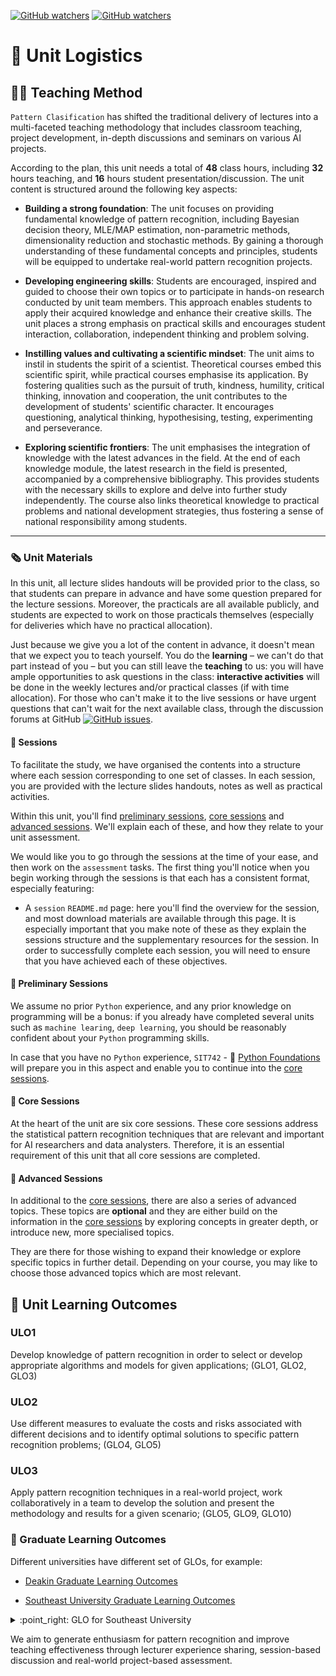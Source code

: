 [![GitHub watchers](https://img.shields.io/badge/tulip--lab-Pattern--Classification-brightgreen)](../README.md)
[![GitHub watchers](https://img.shields.io/badge/Module-Induction-orange)](README.md)

# :truck: Unit Logistics

## :male_detective: Teaching Method

`Pattern Clasification` has shifted the traditional delivery of lectures into a multi-faceted teaching methodology that includes classroom teaching, project development, in-depth discussions and seminars on various AI  projects. 

According to the plan, this unit needs a total of **48** class hours, including **32** hours teaching, and **16** hours student presentation/discussion. The unit content is structured around the following key aspects:

- **Building a strong foundation**: The unit focuses on providing fundamental knowledge of pattern recognition, including Bayesian decision theory, MLE/MAP estimation, non-parametric methods, dimensionality reduction and stochastic methods. By gaining a thorough understanding of these fundamental concepts and principles, students will be equipped to undertake real-world pattern recognition projects.

- **Developing engineering skills**: Students are encouraged, inspired and guided to choose their own topics or to participate in hands-on research conducted by unit team members. This approach enables students to apply their acquired knowledge and enhance their creative skills. The unit places a strong emphasis on practical skills and encourages student interaction, collaboration, independent thinking and problem solving.

- **Instilling values and cultivating a scientific mindset**: The unit aims to instil in students the spirit of a scientist. Theoretical courses embed this scientific spirit, while practical courses emphasise its application. By fostering qualities such as the pursuit of truth, kindness, humility, critical thinking, innovation and cooperation, the unit contributes to the development of students' scientific character. It encourages questioning, analytical thinking, hypothesising, testing, experimenting and perseverance.

- **Exploring scientific frontiers**: The unit emphasises the integration of knowledge with the latest advances in the field. At the end of each knowledge module, the latest research in the field is presented, accompanied by a comprehensive bibliography. This provides students with the necessary skills to explore and delve into further study independently. The course also links theoretical knowledge to practical problems and national development strategies, thus fostering a sense of national responsibility among students.

---

### :newspaper_roll: Unit Materials

In this unit, all lecture slides handouts will be provided prior to the class, so that students can prepare in advance and have some question prepared for the lecture sessions. Moreover, the practicals are all available publicly, and students are expected to work on those practicals themselves (especially for deliveries which have no practical allocation).

Just because we give you a lot of the content in advance, it doesn't mean that we expect you to teach yourself. You do the **learning** – we can't do that part instead of you – but you can still leave the **teaching** to us: you will have ample opportunities to ask questions in the class: **interactive activities** will be done in the weekly lectures and/or practical classes (if with time allocation). For those who can't make it to the live sessions or have urgent questions that can't wait for the next available class, through the discussion forums at GitHub 
[![GitHub issues](https://img.shields.io/github/issues/tulip-lab/pattern)](https://github.com/tulip-lab/pattern/issues).

#### :microscope: Sessions

To facilitate the study, we have organised the contents into a structure where each session corresponding to one set of classes. In each session, you are provided with the lecture slides handouts, notes as well as practical activities.

Within this unit, you'll find [preliminary sessions](#preliminary-sessions), [core sessions](#core-sessions) and [advanced sessions](#advanced-sessions). We'll explain each of these, and how they relate to your unit assessment.

We would like you to go through the sessions at the time of your ease, and then work on the `assessment` tasks. The first thing you'll notice when you begin working through the sessions is that each has a consistent format, especially featuring:

- A `session` `README.md` page: here you'll find the overview for the session, and most download materials are available through this page. It is especially important that you make note of these as they explain the sessions structure and the supplementary resources for the session. In order to successfully complete each session, you will need to ensure that you have achieved each of these objectives.

#### :dolphin: Preliminary Sessions

We assume no prior `Python` experience, and any prior knowledge on programming will be a bonus: if you already have completed several units such as `machine learing`, `deep learning`, you should be reasonably confident about your `Python` programming skills.

In case that you have no `Python` experience, `SIT742` - :book: [Python Foundations](https://github.com/tulip-lab/sit742) will prepare you in this aspect and enable you to continue into the [core sessions](#core-sessions). 

#### :koala: Core Sessions

At the heart of the unit are six core sessions. These core sessions address the statistical pattern recognition techniques that are relevant and important for AI researchers and data analysters. Therefore, it is an essential requirement of this unit that all core sessions are completed.

#### :eagle: Advanced Sessions

In additional to the [core sessions](#core-sessions), there are also a series of advanced topics. These topics are **optional** and they are either build on the information in the [core sessions](#core-sessions) by exploring concepts in greater depth, or introduce new, more specialised topics.

They are there for those wishing to expand their knowledge or explore specific topics in further detail. Depending on your course, you may like to choose those advanced topics which are most relevant.


## :dart: Unit Learning Outcomes 

### **ULO1** 

Develop knowledge of pattern recognition in order to select or develop appropriate algorithms and models for given applications; (GLO1, GLO2, GLO3)

### **ULO2** 

Use different measures to evaluate the costs and risks associated with different decisions and to identify optimal solutions to specific pattern recognition problems; (GLO4, GLO5)

### **ULO3** 

Apply pattern recognition techniques in a real-world project, work collaboratively in a team to develop the solution and present the methodology and results for a given scenario; (GLO5, GLO9, GLO10)


### :medal_sports: Graduate Learning Outcomes

Different universities have different set of GLOs, for example:

- [Deakin Graduate Learning Outcomes](https://www.deakin.edu.au/about-deakin/vision-and-values/teaching-and-learning/deakin-graduate-learning-outcomes)

- [Southeast University Graduate Learning Outcomes](http://www.seu.edu.cn) 
<details>
<summary>:point_right: GLO for Southeast University</summary>

:one: Engineering knowledge: a solid mathematics required in computer engineering, natural sciences, engineering base and expertise to solve complex engineering problems.


:two: Problem Analysis: able to apply the basic principles of mathematics, natural sciences and engineering sciences to identify, express, and through literature research and analysis of complex engineering computer engineering problem to reach a valid conclusion.

:three: Design / development solutions: can integrate the use of theory and techniques to design solutions to complex engineering problems in the field of computer engineering, designed to meet the information access, transmission systems, processing or use of other needs, the unit (member) or process processes, and to reflect the sense of innovation in the design session, taking into account the social, health, safety, legal, cultural and environmental factors.


:four: Research: it can be based on scientific principles and scientific methods for complex engineering problems in computer engineering field studies, including design of experiments, analysis and interpretation of data, and through comprehensive information reasonably valid conclusions.


:five: Use of modern tools: the ability to solve complex engineering problems in computer engineering, to develop, select and use appropriate technology, resources and modern engineering and information technology tools, including prediction and simulation of complex engineering problems in computer engineering and the ability to understand their limitations.

...

:nine: Individual and Teamwork: the ability to work individually, as a team member and as a responsible member of a multidisciplinary team.

:keycap_ten: Communication: the ability to effectively communicate and exchange complex engineering computer engineering problems with industry peers and the public, including writing reports and design documents, statements speak, articulate or respond to commands. And have some international vision, able to communicate and exchange in a cross-cultural context.

</details>




We aim to generate enthusiasm for pattern recognition and improve teaching effectiveness through lecturer experience sharing, session-based discussion and real-world project-based assessment.

